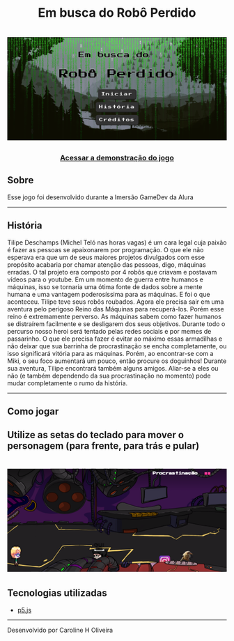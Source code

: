 <h1 align="center">
Em busca do Robô Perdido
</h1>
<h1 align="center">
<img src="./imagens/screenshots/screenshot-1.png">
</h1>

<h3 align="center">
    <a href="https://preview.p5js.org/Carol42/present/qYJRo0QUe">Acessar a demonstração do jogo</a>
</h3>

##  Sobre
Esse jogo foi desenvolvido durante a Imersão GameDev da Alura

---

##  História
Tilipe Deschamps (Michel Teló nas horas vagas) é um cara legal cuja paixão é fazer as pessoas se apaixonarem por programação. O que ele não esperava era que um de seus maiores projetos divulgados com esse propósito acabaria por chamar atenção das pessoas, digo, máquinas erradas. O tal projeto era composto por 4 robôs que criavam e postavam vídeos para o youtube. Em um momento de guerra entre humanos e máquinas, isso se tornaria uma ótima fonte de dados sobre a mente humana e uma vantagem poderosíssima para as máquinas. E foi o que aconteceu. Tilipe teve seus robôs roubados. Agora ele precisa sair em uma aventura pelo perigoso Reino das Máquinas para recuperá-los. Porém esse reino é extremamente perverso. As máquinas sabem como fazer humanos se distraírem facilmente e se desligarem dos seus objetivos. Durante todo o percurso nosso heroi será tentado pelas redes sociais e por memes de passarinho. O que ele precisa fazer é evitar ao máximo essas armadilhas e não deixar que sua barrinha de procrastinação se encha completamente, ou isso significará vitória para as máquinas. Porém, ao encontrar-se com a Miki, o seu foco aumentará um pouco, então procure os doguinhos! Durante sua aventura, Tilipe encontrará também alguns amigos. Aliar-se a eles ou não (e também dependendo da sua procrastinação no momento) pode mudar completamente o rumo da história. 

---

##  Como jogar
Utilize as setas do teclado para mover o personagem (para frente, para trás e pular) 
---

<h1 align="center">
<img src="./imagens/screenshots/screenshot-2.png">
</h1>

## Tecnologias utilizadas

- [p5.js](https://p5js.org/)

---

Desenvolvido por Caroline H Oliveira

